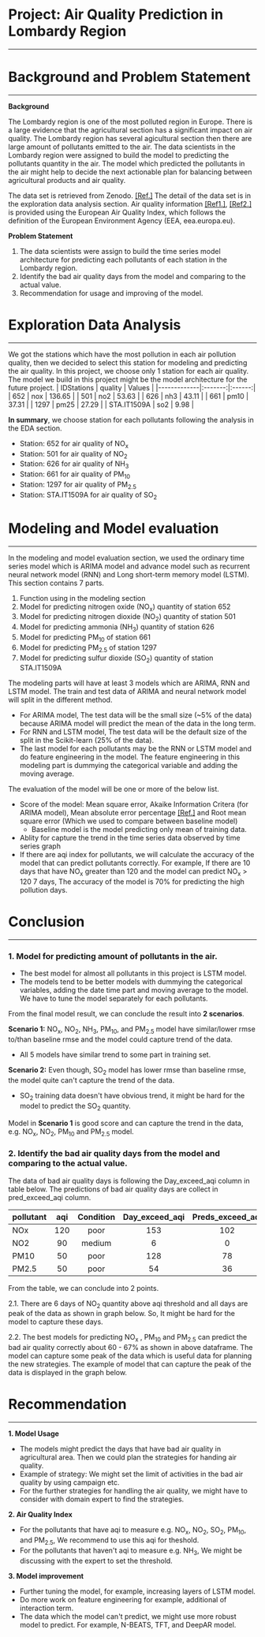# Project: Air Quality Prediction in Lombardy Region
---
# Background and Problem Statement
---
**Background**

The Lombardy region is one of the most polluted region in Europe. There is a large evidence that the agricultural section has a significant impact on air quality. The Lombardy region has several agicultural section then there are large amount of pollutants emitted to the air. The data scientists in the Lombardy region were assigned to build the model to predicting the pollutants quantity in the air. The model which predicted the pollutants in the air might help to decide the next actionable plan for balancing between agricultural products and air quality.

The data set is retrieved from Zenodo. [[Ref.]](https://zenodo.org/record/6620530#.Y1Fkf3bP1PY) The detail of the data set is in the exploration data analysis section. Air quality information [[Ref1.]](https://www.euronews.com/weather/copernicus-air-quality-index), [[Ref2.]](https://airindex.eea.europa.eu/Map/AQI/Viewer/#) is provided using the European Air Quality Index, which follows the definition of the European Environment Agency (EEA, eea.europa.eu).

**Problem Statement**
1. The data scientists were assign to build the time series model architecture for predicting each pollutants of each station in the Lombardy region.
2. Identify the bad air quality days from the model and comparing to the actual value.
3. Recommendation for usage and improving of the model.

# Exploration Data Analysis
---
We got the stations which have the most pollution in each air pollution quality, then we decided to select this station for modeling and predicting the air quality. In this project, we choose only 1 station for each air quality. The model we build in this project might be the model architecture for the future project.
|  IDStations | quality | Values |
|-------------|:-------:|:------:|
|         652 |     nox | 136.65 | 
|         501 |     no2 |  53.63 |
|         626 |     nh3 |  43.11 |
|         661 |    pm10 |  37.31 |
|        1297 |    pm25 |  27.29 |
| STA.IT1509A |     so2 |   9.98 | 

**In summary**, we choose station for each pollutants following the analysis in the EDA section.
- Station: 652 for air quality of NO<sub>x</sub>
- Station: 501 for air quality of NO<sub>2</sub>
- Station: 626 for air quality of NH<sub>3</sub>
- Station: 661 for air quality of PM<sub>10</sub>
- Station: 1297 for air quality of PM<sub>2.5</sub>
- Station: STA.IT1509A for air quality of SO<sub>2</sub>

# Modeling and Model evaluation
---
In the modeling and model evaluation section, we used the ordinary time series model which is ARIMA model and advance model such as recurrent neural network model (RNN) and Long short-term memory model (LSTM). This section contains 7 parts.
1. Function using in the modeling section
2. Model for predicting nitrogen oxide (NO<sub>x</sub>) quantity of station 652
3. Model for predicting nitrogen dioxide (NO<sub>2</sub>) quantity of station 501
4. Model for predicting ammonia (NH<sub>3</sub>) quantity of station 626
5. Model for predicting PM<sub>10</sub> of station 661
6. Model for predicting PM<sub>2.5</sub> of station 1297
7. Model for predicting sulfur dioxide (SO<sub>2</sub>) quantity of station STA.IT1509A

The modeling parts will have at least 3 models which are ARIMA, RNN and LSTM model. The train and test data of ARIMA and neural network model will split in the different method.
- For ARIMA model, The test data will be the small size (~5% of the data) because ARIMA model will predict the mean of the data in the long term.
- For RNN and LSTM model, The test data will be the default size of the split in the Scikit-learn (25% of the data).
- The last model for each pollutants may be the RNN or LSTM model and do feature engineering in the model. The feature engineering in this modeling part is dummying the categorical variable and adding the moving average.

The evaluation of the model will be one or more of the below list.
- Score of the model: Mean square error, Akaike Information Critera (for ARIMA model), Mean absolute error percentage [[Ref.]](https://neptune.ai/blog/select-model-for-time-series-prediction-task) and Root mean square error (Which we used to compare between baseline model)
    - Baseline model is the model predicting only mean of training data.
- Ablity for capture the trend in the time series data observed by time series graph
- If there are aqi index for pollutants, we will calculate the accuracy of the model that can predict pollutants correctly. For example, If there are 10 days that have NO<sub>x</sub> greater than 120 and the model can predict NO<sub>x</sub> > 120 7 days, The accuracy of the model is 70% for predicting the high pollution days.

# Conclusion
---
### 1. Model for predicting amount of pollutants in the air. 
- The best model for almost all pollutants in this project is LSTM model. 
- The models tend to be better models with dummying the categorical variables, adding the date time part and moving average to the model. We have to tune the model separately for each pollutants.

From the final model result, we can conclude the result into **2 scenarios**.

**Scenario 1:** NO<sub>x</sub>, NO<sub>2</sub>, NH<sub>3</sub>, PM<sub>10</sub>, and PM<sub>2.5</sub> model have similar/lower rmse to/than baseline rmse and the model could capture trend of the data.
- All 5 models have similar trend to some part in training set.

**Scenario 2:** Even though, SO<sub>2</sub> model has lower rmse than baseline rmse, the model quite can't capture the trend of the data.
- SO<sub>2</sub> training data doesn't have obvious trend, it might be hard for the model to predict the SO<sub>2</sub> quantity.

Model in **Scenario 1** is good score and can capture the trend in the data, e.g. NO<sub>x</sub>, NO<sub>2</sub>, PM<sub>10</sub> and PM<sub>2.5</sub> model.

### 2. Identify the bad air quality days from the model and comparing to the actual value.
The data of bad air quality days is following the Day_exceed_aqi column in table below. The predictions of bad air quality days are collect in pred_exceed_aqi column.

| pollutant | aqi | Condition | Day_exceed_aqi | Preds_exceed_aqi | Accuracy |
|-----------|:---:|:---------:|:--------------:|:----------------:|:--------:|
| NOx       | 120 |    poor   |       153      |        102       |   66.67  |
| NO2       |  90 |   medium  |        6       |         0        |   0.00   |
| PM10      |  50 |    poor   |       128      |        78        |   60.94  |
| PM2.5     |  50 |    poor   |       54       |        36        |   66.67  |

From the table, we can conclude into 2 points.

2.1. There are 6 days of NO<sub>2</sub>  quantity above aqi threshold and all days are peak of the data as shown in graph below. So, It might be hard for the model to capture these days.

2.2. The best models for predicting NO<sub>x</sub> , PM<sub>10</sub>  and PM<sub>2.5</sub>  can predict the bad air quality correctly about 60 - 67% as shown in above dataframe. The model can capture some peak of the data which is useful data for planning the new strategies. The example of model that can capture the peak of the data is displayed in the graph below.

# Recommendation
---

**1. Model Usage**
- The models might predict the days that have bad air quality in agricultural area. Then we could plan the strategies for handing air quality.
- Example of strategy: We might set the limit of activities in the bad air quality by using campaign etc.
- For the further strategies for handling the air quality, we might have to consider with domain expert to find the strategies. 

**2. Air Quality Index**
- For the pollutants that have aqi to measure e.g. NO<sub>x</sub>, NO<sub>2</sub>, SO<sub>2</sub>, PM<sub>10</sub>, and PM<sub>2.5</sub>, We recommend to use this aqi for theshold.
- For the pollutants that haven't aqi to measure e.g. NH<sub>3</sub>, We might be discussing with the expert to set the threshold.

**3. Model improvement**
- Further tuning the model, for example, increasing layers of LSTM model.
- Do more work on feature engineering for example, additional of interaction term.
- The data which the model can't predict, we might use more robust model to predict. For example, N-BEATS, TFT, and DeepAR model.